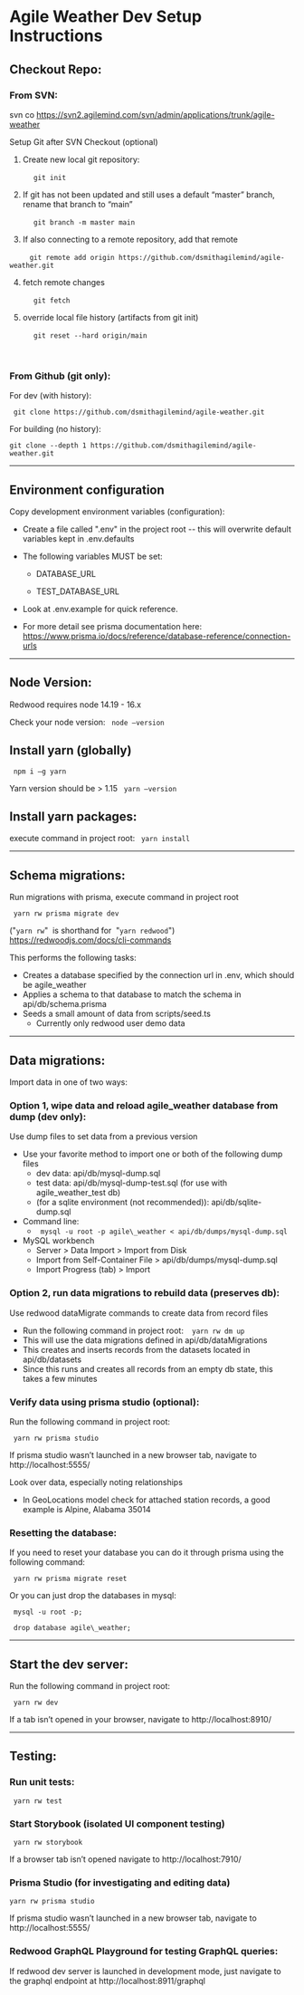 ﻿# Agile Weather Dev Setup Instructions

## **Checkout Repo:**

### **From SVN:**

svn co https://svn2.agilemind.com/svn/admin/applications/trunk/agile-weather

Setup Git after SVN Checkout (optional)

1. Create new local git repository:

&nbsp;&nbsp;&nbsp;&nbsp;&nbsp;&nbsp;&nbsp;&nbsp;&nbsp;` git init`

2. If git has not been updated and still uses a default “master” branch, rename that branch to “main”

&nbsp;&nbsp;&nbsp;&nbsp;&nbsp;&nbsp;&nbsp;&nbsp;&nbsp;` git branch -m master main`

3. If also connecting to a remote repository, add that remote

&nbsp;&nbsp;&nbsp;&nbsp;&nbsp;&nbsp;&nbsp;&nbsp;&nbsp;`git remote add origin https://github.com/dsmithagilemind/agile-weather.git`

4. fetch remote changes

&nbsp;&nbsp;&nbsp;&nbsp;&nbsp;&nbsp;&nbsp;&nbsp;&nbsp;` git fetch`

5. override local file history (artifacts from git init)

&nbsp;&nbsp;&nbsp;&nbsp;&nbsp;&nbsp;&nbsp;&nbsp;&nbsp;` git reset --hard origin/main`

<br />

### **From Github** (git only):

For dev (with history):

` git clone https://github.com/dsmithagilemind/agile-weather.git`

For building (no history):

`git clone --depth 1 https://github.com/dsmithagilemind/agile-weather.git`

---

## **Environment configuration**

Copy development environment variables (configuration):

- Create a file called ".env" in the project root -- this will overwrite default variables kept in .env.defaults

- The following variables MUST be set:

  - DATABASE_URL

  - TEST_DATABASE_URL

- Look at .env.example for quick reference.
- For more detail see prisma documentation here: https://www.prisma.io/docs/reference/database-reference/connection-urls

---

## **Node Version:**

Redwood requires node 14.19 - 16.x

Check your node version:
` node –version`

## **Install yarn (globally)**

` npm i –g yarn`

Yarn version should be > 1.15
` yarn –version`

## **Install yarn packages:**

execute command in project root:
` yarn install`

---

## **Schema migrations:**

Run migrations with prisma, execute command in project root

` yarn rw prisma migrate dev`

("`yarn rw`" &nbsp;is shorthand for&nbsp; "`yarn redwood`") https://redwoodjs.com/docs/cli-commands

This performs the following tasks:

- Creates a database specified by the connection url in .env, which should be agile_weather
- Applies a schema to that database to match the schema in api/db/schema.prisma
- Seeds a small amount of data from scripts/seed.ts
  - Currently only redwood user demo data

---

## **Data migrations:**

Import data in one of two ways:

### **Option 1, wipe data and reload agile_weather database from dump (dev only):**

Use dump files to set data from a previous version

- Use your favorite method to import one or both of the following dump files
  - dev data: api/db/mysql-dump.sql
  - test data: api/db/mysql-dump-test.sql (for use with agile_weather_test db)
  - (for a sqlite environment (not recommended)): api/db/sqlite-dump.sql
- Command line:
  - ` mysql -u root -p agile\_weather < api/db/dumps/mysql-dump.sql`
- MySQL workbench
  - Server > Data Import > Import from Disk
  - Import from Self-Container File > api/db/dumps/mysql-dump.sql
  - Import Progress (tab) > Import

### **Option 2, run data migrations to rebuild data (preserves db):**

Use redwood dataMigrate commands to create data from record files

- Run the following command in project root:
  ` ` `yarn rw dm up`
- This will use the data migrations defined in api/db/dataMigrations
- This creates and inserts records from the datasets located in api/db/datasets
- Since this runs and creates all records from an empty db state, this takes a few minutes

### **Verify data using prisma studio (optional):**

Run the following command in project root:

` yarn rw prisma studio`

If prisma studio wasn’t launched in a new browser tab, navigate to http://localhost:5555/

Look over data, especially noting relationships

- In GeoLocations model check for attached station records, a good example is Alpine, Alabama 35014

### **Resetting the database:**

If you need to reset your database you can do it through prisma using the following command:

` yarn rw prisma migrate reset`

Or you can just drop the databases in mysql:

` mysql -u root -p;`

` drop database agile\_weather;`

---

## **Start the dev server:**

Run the following command in project root:

` yarn rw dev`

If a tab isn’t opened in your browser, navigate to http://localhost:8910/

---

## **Testing:**

### **Run unit tests:**

` yarn rw test`

### **Start Storybook (isolated UI component testing)**

` yarn rw storybook`

If a browser tab isn’t opened navigate to http://localhost:7910/

### **Prisma Studio (for investigating and editing data)**

`yarn rw prisma studio`

If prisma studio wasn’t launched in a new browser tab, navigate to http://localhost:5555/

### **Redwood GraphQL Playground for testing GraphQL queries:**

If redwood dev server is launched in development mode, just navigate to the graphql endpoint at http://localhost:8911/graphql
